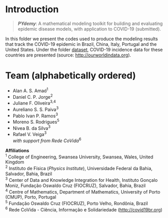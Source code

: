# Introduction

> *__PYdemy__*: A mathematical modeling toolkit for building and evaluating epidemic disease models, with application to COVID-19 (submitted).

In this folder we present the codes used to produce the modeling results that track the COVID-19 epidemic in Brazil, China, Italy, Portugal and the United States. Under the folder
[dataset](PLOS_Comp_Biol_Paper/dataset), COVID-19 incidence data for these countries are presented (source: http://ourworldindata.org).


# Team (alphabetically ordered)
- Alan A. S. Amad<sup>1</sup> [<img src="https://fauufpa.files.wordpress.com/2010/05/plataforma-lattes1.jpg" width="15" height="15">](http://lattes.cnpq.br/6801813581350104)
- Daniel C. P. Jorge<sup>2</sup> [<img src="https://fauufpa.files.wordpress.com/2010/05/plataforma-lattes1.jpg" width="15" height="15">](http://lattes.cnpq.br/0919005143796420)
- Juliane F. Oliveira<sup>3,4</sup> [<img src="https://fauufpa.files.wordpress.com/2010/05/plataforma-lattes1.jpg" width="15" height="15">](http://lattes.cnpq.br/1597320074497161)
- Aureliano S. S. Paiva<sup>3</sup> [<img src="https://fauufpa.files.wordpress.com/2010/05/plataforma-lattes1.jpg" width="15" height="15">](http://lattes.cnpq.br/0632668026047114)
- Pablo Ivan P. Ramos<sup>3</sup> [<img src="https://ppgrn.ufms.br/files/2019/11/google-academco.png" width="15" height="15">](https://scholar.google.com/citations?user=6-DJ7XwAAAAJ)[<img src="https://fauufpa.files.wordpress.com/2010/05/plataforma-lattes1.jpg" width="15" height="15">](http://lattes.cnpq.br/8669778446107111)
- Moreno S. Rodrigues<sup>5</sup> [<img src="https://ppgrn.ufms.br/files/2019/11/google-academco.png" width="15" height="15">](https://scholar.google.com.br/citations?user=Cd_LS0wAAAAJ)[<img src="https://fauufpa.files.wordpress.com/2010/05/plataforma-lattes1.jpg" width="15" height="15">](http://lattes.cnpq.br/3986188118296071)
- Nivea B. da Silva<sup>3</sup> [<img src="https://fauufpa.files.wordpress.com/2010/05/plataforma-lattes1.jpg" width="15" height="15">](http://lattes.cnpq.br/2365687224418330)
- Rafael V. Veiga<sup>3</sup> [<img src="https://fauufpa.files.wordpress.com/2010/05/plataforma-lattes1.jpg" width="15" height="15">](http://lattes.cnpq.br/0782333764868447)<br>
_with support from Rede CoVida_<sup>6</sup>

__Affiliations__<br>
<sup>1</sup> College of Engineering, Swansea University, Swansea, Wales, United Kingdom<br>
<sup>2</sup> Instituto de Física (_Physics Institute_), Universidade Federal da Bahia, Salvador, Bahia, Brazil<br>
<sup>3</sup> Center of Data and Knowledge Integration for Health, Instituto Gonçalo Moniz, Fundação Oswaldo Cruz (FIOCRUZ), Salvador, Bahia, Brazil<br>
<sup>4</sup> Centre of Mathematics, Department of Mathematics, University of Porto (CMUP), Porto, Portugal<br>
<sup>5</sup> Fundação Oswaldo Cruz (FIOCRUZ), Porto Velho, Rondônia, Brazil<br>
<sup>6</sup> Rede CoVida - Ciência, Informação e Solidariedade (http://covid19br.org)

